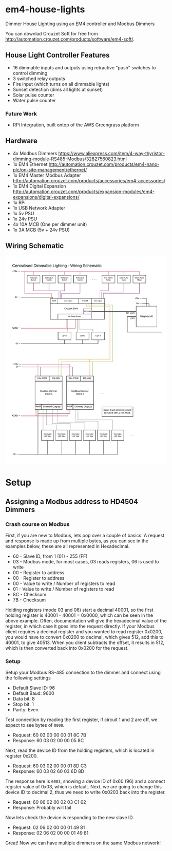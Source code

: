 # em4-house-lights
Dimmer House Lighting using an EM4 controller and Modbus Dimmers

You can downlad Crouzet Soft for free from http://automation.crouzet.com/products/software/em4-soft/.

## House Light Controller Features
- 16 dimmable inputs and outputs using retractive "push" switches to control dimming
- 3 switched relay outputs
- Fire input (which turns on all dimmable lights)
- Sunset detection (dims all lights at sunset)
- Solar pulse counter
- Water pulse counter

### Future Work
- RPi Integration, built ontop of the AWS Greengrass platform

## Hardware
- 4x Modbus Dimmers https://www.aliexpress.com/item/4-way-thyristor-dimming-module-RS485-Modbus/32827560823.html
- 1x EM4 Ethernet http://automation.crouzet.com/products/em4-nano-plc/on-site-management/ethernet/
- 1x EM4 Master Modbus Adapter http://automation.crouzet.com/products/accessories/em4-accessories/
- 1x EM4 Digital Expansion http://automation.crouzet.com/products/expansion-modules/em4-expansions/digital-expansions/
- 1x RPi
- 1x USB Network Adapter
- 1x 5v PSU
- 1x 24v PSU
- 4x 10A MCB (One per dimmer unit)
- 1x 3A MCB (5v + 24v PSU)

## Wiring Schematic
![Wiring Schematic](https://github.com/martysweet/em4-house-lights/blob/master/dimmer-schematic.png?raw=true)

# Setup

## Assigning a Modbus address to HD4504 Dimmers

### Crash course on Modbus
First, if you are new to Modbus, lets pop over a couple of basics. A request and response is made up from multiple bytes, as you can see in the examples below, these are all represented in Hexadecimal.

- 60 - Slave ID, from 1 (01) - 255 (FF)
- 03 - Modbus mode, for most cases, 03 reads registers, 06 is used to write
- 00 - Register to address
- 00 - Register to address
- 00 - Value to write / Number of registers to read
- 01 - Value to write / Number of registers to read
- 8C - Checksum
- 7B - Checksum

Holding registers (mode 03 and 06) start a decimal 40001, so the first holding register is 40001 - 40001 = 0x0000, which can be seen in the above example. Often, documentation will give the hexadecimal value of the register, in which case it goes into the request directly. If your Modbus client requires a decimal register and you wanted to read register 0x0200, you would have to convert 0x0200 to decimal, which gives 512, add this to 40001, to give 40513. When you client subtracts the offset, it results in 512, which is then converted back into 0x0200 for the request.

### Setup
Setup your Modbus RS-485 connection to the dimmer and connect using the following settings
- Default Slave ID: 96
- Default Baud: 9600
- Data bit: 8
- Stop bit: 1
- Parity: Even


Test connection by reading the first register, if circuit 1 and 2 are off, we expect to see bytes of `0000`.
- Request: 60 03 00 00 00 01 8C 7B 
- Response: 60 03 02 00 00 05 8C 

Next, read the device ID from the holding registers, which is located in register 0x200.
- Request: 60 03 02 00 00 01 8D C3 
- Response: 60 03 02 60 03 6D 8D 

The response here is `6003`, showing a device ID of 0x60 (96) and a connect register value of 0x03, which is default.
Next, we are going to change this device ID to decimal 2, thus we need to write 0x0203 back into the register.
- Request: 60 06 02 00 02 03 C1 62 
- Response: Probably will fail

Now lets check the device is responding to the new slave ID.
- Request: 02 06 02 00 00 01 49 81 
- Response: 02 06 02 00 00 01 49 81 

Great! Now we can have multiple dimmers on the same Modbus network!
